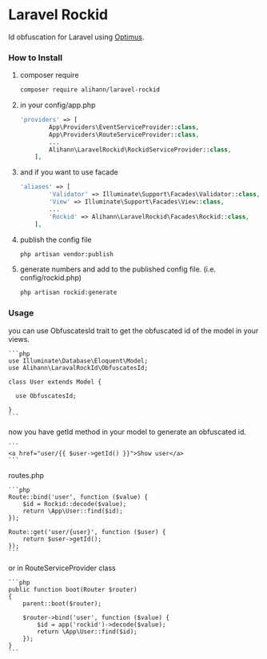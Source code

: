 # Laravel Rockid

Id obfuscation for Laravel using [Optimus](https://github.com/jenssegers/optimus).

### How to Install

1. composer require

    ```bash
    composer require alihann/laravel-rockid
    ```
2. in your config/app.php

    ```php
    'providers' => [
            App\Providers\EventServiceProvider::class,
            App\Providers\RouteServiceProvider::class,
            ...
            Alihann\LaravelRockid\RockidServiceProvider::class,
        ],
    ```

3. and if you want to use facade

    ```php
    'aliases' => [
            'Validator' => Illuminate\Support\Facades\Validator::class,
            'View' => Illuminate\Support\Facades\View::class,
            ...
            'Rockid' => Alihann\LaravelRockid\Facades\Rockid::class,
        ],
    ```

4. publish the config file

    ```bash
    php artisan vendor:publish
    ```

5. generate numbers and add to the published config file. (i.e. config/rockid.php)

    ```bash
    php artisan rockid:generate
    ```

### Usage

you can use ObfuscatesId trait to get the obfuscated id of the model in your views.

    ```php
    use Illuminate\Database\Eloquent\Model;
    use Alihann\LaravalRockId\ObfuscatesId;

    class User extends Model {

      use ObfuscatesId;

    }
    ```
now you have getId method in your model to generate an obfuscated id.

    ```
    <a href="user/{{ $user->getId() }}">Show user</a>
    ```

routes.php

    ```php
    Route::bind('user', function ($value) {
        $id = Rockid::decode($value);
        return \App\User::find($id);
    });

    Route::get('user/{user}', function ($user) {
        return $user->getId();
    });
    ```

or in RouteServiceProvider class

    ```php
    public function boot(Router $router)
    {
        parent::boot($router);

        $router->bind('user', function ($value) {
            $id = app('rockid')->decode($value);
            return \App\User::find($id);
        });
    }
    ```

